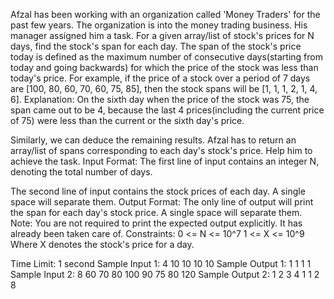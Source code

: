 Afzal has been working with an organization called 'Money Traders' for the past few years. The organization is into the money trading business. His manager assigned him a task. For a given array/list of stock's prices for N days, find the stock's span for each day.
The span of the stock's price today is defined as the maximum number of consecutive days(starting from today and going backwards) for which the price of the stock was less than today's price.
For example, if the price of a stock over a period of 7 days are [100, 80, 60, 70, 60, 75, 85], then the stock spans will be [1, 1, 1, 2, 1, 4, 6].
Explanation:
On the sixth day when the price of the stock was 75, the span came out to be 4, because the last 4 prices(including the current price of 75) were less than the current or the sixth day's price.

Similarly, we can deduce the remaining results.
Afzal has to return an array/list of spans corresponding to each day's stock's price. Help him to achieve the task.
Input Format:
The first line of input contains an integer N, denoting the total number of days.

The second line of input contains the stock prices of each day. A single space will separate them.
Output Format:
The only line of output will print the span for each day's stock price. A single space will separate them.
Note:
You are not required to print the expected output explicitly. It has already been taken care of.
Constraints:
0 <= N <= 10^7
1 <= X <= 10^9
Where X denotes the stock's price for a day.

Time Limit: 1 second
Sample Input 1:
4
10 10 10 10
Sample Output 1:
1 1 1 1
Sample Input 2:
8
60 70 80 100 90 75 80 120
Sample Output 2:
1 2 3 4 1 1 2 8 